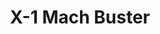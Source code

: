 ---
title: "X-1 Mach Buster"
price: 2750.00 
desc: "PROFIPACK, X-1 Mach Buster, razmera: 1/48"
img_path: "/assets/img/8079.jpg"
brand: AMMO
available: true
special_offer: false
new: false
soon: false
cat: "Plasticne-Makete"
subcat: "PM-EDUARD"
subsubcat: ""
sifra: "8079"
---